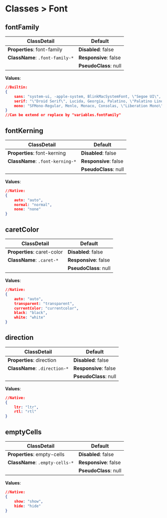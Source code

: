 # Classes > Font

## fontFamily

| ClassDetail                         | Default               |
| ----------------------------------- | --------------------- |
| **Properties**: font-family         | **Disabled**: false   |
| **ClassName**: ```.font-family-*``` | **Responsive**: false |
|                                     | **PseudoClass**: null |

**Values**:

```json
//Builtin:
{	
    sans: "system-ui, -apple-system, BlinkMacSystemFont, \"Segoe UI\", Roboto, \"Helvetica Neue\", Arial, \"Noto Sans\", \"Microsoft YaHei\", sans-serif, \"Apple Color Emoji\", \"Segoe UI Emoji\", \"Segoe UI Symbol\", \"Noto Color Emoji",
    serif: "\"Droid Serif\", Lucida, Georgia, Palatino, \"Palatino Linotype\", \"Times New Roman\", Times, serif",
    mono: "SFMono-Regular, Menlo, Monaco, Consolas, \"Liberation Mono\", \"Courier New\", monospace"
}
//Can be extend or replace by "variables.fontFamily"
```

## fontKerning

| ClassDetail                          | Default               |
| ------------------------------------ | --------------------- |
| **Properties**: font-kerning         | **Disabled**: false   |
| **ClassName**: ```.font-kerning-*``` | **Responsive**: false |
|                                      | **PseudoClass**: null |

**Values**:

```json
//Native:
{	
    auto: "auto",
    normal: "normal",
    none: "none"
}
```

## caretColor

| ClassDetail                   | Default               |
| ----------------------------- | --------------------- |
| **Properties**: caret-color   | **Disabled**: false   |
| **ClassName**: ```.caret-*``` | **Responsive**: false |
|                               | **PseudoClass**: null |

**Values**:

```json
//Native:
{	
    auto: "auto",
    transparent: "transparent",
    currentColor: "currentcolor",
    black: "black",
    white: "white"
}
```

## direction

| ClassDetail                       | Default               |
| --------------------------------- | --------------------- |
| **Properties**: direction         | **Disabled**: false   |
| **ClassName**: ```.direction-*``` | **Responsive**: false |
|                                   | **PseudoClass**: null |

**Values**:

```json
//Native:
{	
    ltr: "ltr",
    rtl: "rtl"
}
```

## emptyCells

| ClassDetail                         | Default               |
| ----------------------------------- | --------------------- |
| **Properties**: empty-cells         | **Disabled**: false   |
| **ClassName**: ```.empty-cells-*``` | **Responsive**: false |
|                                     | **PseudoClass**: null |

**Values**:

```json
//Native:
{	
    show: "show",
    hide: "hide"
}
```

## 